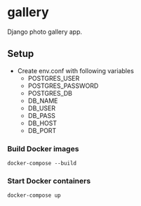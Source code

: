 # gallery
Django photo gallery app.

## Setup
* Create env.conf with following variables
  * POSTGRES_USER
  * POSTGRES_PASSWORD
  * POSTGRES_DB
  * DB_NAME
  * DB_USER
  * DB_PASS
  * DB_HOST
  * DB_PORT

### Build Docker images
`docker-compose --build`

### Start Docker containers
`docker-compose up`